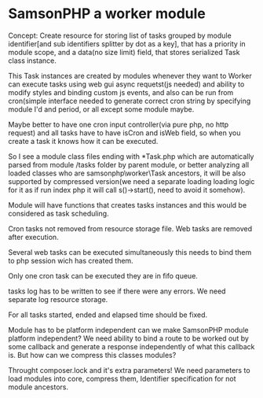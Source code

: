 # SamsonPHP a worker module
Concept:
Create resource for storing list of tasks grouped by module identifier[and sub identifiers splitter by dot as a key], that has a priority in module scope, and a data(no size limit) field, that stores serialized Task class instance.

This Task instances are created by modules whenever they want to
Worker can execute tasks using web gui async requetst(js needed) and ability to modify styles and binding custom js events, and also can be run from cron(simple interface needed to generate correct cron string by specifying module I'd and period, or all except some module maybe.

Maybe better to have one cron input controller(via pure php, no http request) and all tasks have to have isCron and isWeb field, so when you create a task it knows how it can be executed.

So I see a module class files ending with *Task.php which are automatically parsed from module /tasks folder by parent module, or better analyzing all loaded classes who are samsonphp\worker\Task ancestors, it will be also supported by compressed version(we need a separate loading loading logic for it as if run index php it will call s()->start(), need to avoid it somehow). 

Module will have functions that creates tasks instances and this would be considered as task scheduling.

Cron tasks not removed from resource storage file. Web tasks are removed after execution.

Several web tasks can be executed simultaneously this needs to bind them to php session wich has created them.

Only one cron task can be executed they are in fifo queue.

tasks log has to be written to see if there were any errors. We need separate log resource storage.

For all tasks started, ended and elapsed time should be fixed.



Module has to be platform independent can we make SamsonPHP module platform independent? We need ability to bind a route to be worked out by some callback and generate a response independently of what this callback is. But how can we compress this classes modules? 

Throught composer.lock and it's extra parameters! We need parameters to load modules into core, compress them, Identifier specification for not module ancestors.







